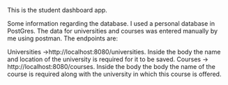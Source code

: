 This is the student dashboard app. 

Some information regarding the database. I used a personal database in PostGres. The data for universities and courses was entered manually by me using postman. The endpoints are:

Universities ->http://localhost:8080/universities. Inside the body the name and location of the university is required for it to be saved.
Courses -> http://localhost:8080/courses. Inside the body the body the name of the course is required along with the university in which this course is offered.